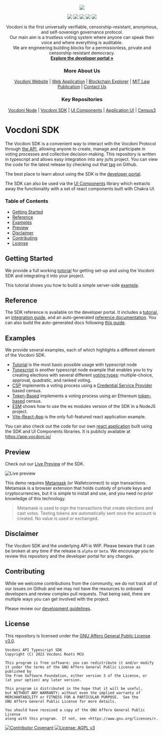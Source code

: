 
<p align="center" width="100%">
    <img src="https://developer.vocdoni.io/img/vocdoni_logotype_full_white.svg" />
</p>

<p align="center" width="100%">
    <a href="https://github.com/vocdoni/vocdoni-sdk/actions/workflows/main.yml/"><img src="https://github.com/vocdoni/vocdoni-sdk/actions/workflows/main.yml/badge.svg" /></a>
    <a href="https://github.com/vocdoni/vocdoni-sdk/commits/main/"><img src="https://img.shields.io/github/commit-activity/m/vocdoni/vocdoni-sdk" /></a>
    <a href="https://github.com/vocdoni/vocdoni-sdk/issues"><img src="https://img.shields.io/github/issues/vocdoni/vocdoni-sdk" /></a>
    <a href="https://discord.gg/xFTh8Np2ga"><img src="https://img.shields.io/badge/discord-join%20chat-blue.svg" /></a>
    <a href="https://twitter.com/vocdoni"><img src="https://img.shields.io/twitter/follow/vocdoni.svg?style=social&label=Follow" /></a>
</p>

  <div align="center">
    Vocdoni is the first universally verifiable, censorship-resistant, anonymous, and self-sovereign governance protocol. <br />
    Our main aim is a trustless voting system where anyone can speak their voice and where everything is auditable. <br />
    We are engineering building blocks for a permissionless, private and censorship resistant democracy.
    <br />
    <a href="https://developer.vocdoni.io/"><strong>Explore the developer portal »</strong></a>
    <br />
    <h3>More About Us</h3>
    <a href="https://vocdoni.io">Vocdoni Website</a>
    |
    <a href="https://vocdoni.app">Web Application</a>
    |
    <a href="https://explorer.vote/">Blockchain Explorer</a>
    |
    <a href="https://law.mit.edu/pub/remotevotingintheageofcryptography/release/1">MIT Law Publication</a>
    |
    <a href="https://chat.vocdoni.io">Contact Us</a>
    <br />
    <h3>Key Repositories</h3>
    <a href="https://github.com/vocdoni/vocdoni-node">Vocdoni Node</a>
    |
    <a href="https://github.com/vocdoni/vocdoni-sdk/">Vocdoni SDK</a>
    |
    <a href="https://github.com/vocdoni/ui-components">UI Components</a>
    |
    <a href="https://github.com/vocdoni/ui-scaffold">Application UI</a>
    |
    <a href="https://github.com/vocdoni/census3">Census3</a>
  </div>

# Vocdoni SDK 

The Vocdoni SDK is a convenient way to interact with the Vocdoni Protocol through [the API](https://developer.vocdoni.io/vocdoni-api/vocdoni-api), allowing anyone to create, manage and participate in voting processes and collective decision-making. This repository is written in typescript and allows easy integration into any js/ts project. You can view the code for the latest release by checking out that [tag](https://github.com/vocdoni/vocdoni-sdk/tree/v0.7.5) on Github. 

The best place to learn about using the SDK is the [developer portal](https://developer.vocdoni.io/).

The SDK can also be used via the [UI Components](https://github.com/vocdoni/ui-components) library which extracts away the functionality with a set of react components built with Chakra UI.

### Table of Contents
- [Getting Started](#getting-started)
- [Reference](#reference)
- [Examples](#examples)
- [Preview](#preview)
- [Disclaimer](#disclaimer)
- [Contributing](#contributing)
- [License](#license)


## Getting Started

We provide a full working [tutorial](https://developer.vocdoni.io/sdk/tutorial) for getting set-up and using the Vocdoni SDK and integrating it into your project.

This tutorial shows you how to build a simple server-side [example](https://github.com/vocdoni/vocdoni-sdk/tree/main/examples/tutorial).

## Reference

The SDK reference is available on the developer portal. It includes a [tutorial](https://developer.vocdoni.io/sdk/tutorial), an [integration guide](https://developer.vocdoni.io/sdk/integration-details), and an auto-generated [reference documentation](https://developer.vocdoni.io/sdk/reference/sdk-reference).
You can also build the auto-generated docs following [this guide](./docs/README.md).

## Examples

We provide several examples, each of which highlights a different element of the Vocdoni SDK.

- [Tutorial](https://github.com/vocdoni/vocdoni-sdk/tree/main/examples/tutorial) is the most basic possible usage with typescript node
- [Typescript](https://github.com/vocdoni/vocdoni-sdk/tree/main/examples/typescript) is another typescript node example that enables you to try creating elections with several different [voting types](https://developer.vocdoni.io/sdk/integration-details/voting-types): multiple-choice, approval, quadratic, and ranked voting. 
- [CSP](https://github.com/vocdoni/vocdoni-sdk/tree/main/examples/csp) implements a voting process using a [Credential Service Provider](https://developer.vocdoni.io/sdk/integration-details/census-types/off-chain-csp) based census. 
- [Token-Based](https://github.com/vocdoni/vocdoni-sdk/tree/main/examples/token-based) implements a voting process using an Ethereum [token-based](https://developer.vocdoni.io/sdk/integration-details/census-types/on-chain) census. 
- [ESM](https://github.com/vocdoni/vocdoni-sdk/tree/main/examples/esm) shows how to use the es modules version of the SDK in a NodeJS project.
- [Vite-React-App](https://github.com/vocdoni/vocdoni-sdk/tree/main/examples/vite-react-app) is the only full-featured react application example.

You can also check out the code for our own [react application](https://github.com/vocdoni/ui-scaffold) built using the SDK and UI Components libraries. It is publicly available at https://app.vocdoni.io/
## Preview

Check out our [Live Preview](https://vocdoni.github.io/vocdoni-sdk/) of the SDK.

![Live preview](https://developer.vocdoni.io/assets/images/cra-0c8f163b4ca678d7ead4eeb51ff4b209.png)


This demo requires [Metamask](https://metamask.io/) (or Walletconnect) to sign transactions. Metamask is a browser extension that holds custody of private keys and cryptocurrencies, but it is simple to install and use, and you need no prior knowledge of this technology. 

> Metamask is used to sign the transactions that create elections and cast votes. Testing tokens are automatically sent once the account is created. No value is used or exchanged.


## Disclaimer

The Vocdoni SDK and the underlying API is WIP. Please beware that it can be broken
at any time if the release is `alpha` or `beta`. We encourage you to review this
repository and the developer portal for any changes.

## Contributing 

While we welcome contributions from the community, we do not track all of our issues on Github and we may not have the resources to onboard developers and review complex pull requests. That being said, there are multiple ways you can get involved with the project. 

Please review our [development guidelines](https://developer.vocdoni.io/development-guidelines).

## License

This repository is licensed under the [GNU Affero General Public License v3.0](./LICENSE).


    Vocdoni API Typescript SDK
    Copyright (C) 2022 Vocdoni Roots MCU

    This program is free software: you can redistribute it and/or modify
    it under the terms of the GNU Affero General Public License as published by
    the Free Software Foundation, either version 3 of the License, or
    (at your option) any later version.

    This program is distributed in the hope that it will be useful,
    but WITHOUT ANY WARRANTY; without even the implied warranty of
    MERCHANTABILITY or FITNESS FOR A PARTICULAR PURPOSE.  See the
    GNU Affero General Public License for more details.

    You should have received a copy of the GNU Affero General Public License
    along with this program.  If not, see <https://www.gnu.org/licenses/>.

[![Contributor Covenant](https://img.shields.io/badge/Contributor%20Covenant-v1.4%20adopted-ff69b4.svg)](code-of-conduct.md) [![License: AGPL v3](https://img.shields.io/badge/License-AGPL%20v3-blue.svg)](https://www.gnu.org/licenses/agpl-3.0)